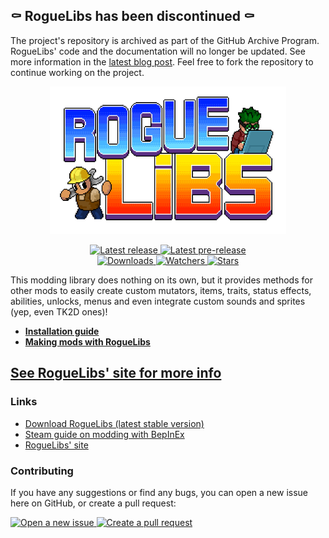 ## ⚰️ RogueLibs has been discontinued ⚰️

The project's repository is archived as part of the GitHub Archive Program. RogueLibs' code and the documentation will no longer be updated. See more information in the [latest blog post](https://chasmical.github.io/RogueLibs/blog/2024/02/03/discontinuing-roguelibs). Feel free to fork the repository to continue working on the project.

<div align="center">
  <p>
    <a href="https://chasmical.github.io/RogueLibs">
      <img src="./img/RogueLibs.png" width=75% alt="RogueLibs"/>
    </a>
  </p>
  <p>
    <a href="https://github.com/Chasmical/RogueLibs/releases/latest">
      <img src="https://img.shields.io/github/v/release/Chasmical/RogueLibs?label=Latest%20release&style=for-the-badge&logo=github" alt="Latest release"/>
    </a>
    <a href="https://github.com/Chasmical/RogueLibs/releases">
      <img src="https://img.shields.io/github/v/release/Chasmical/RogueLibs?include_prereleases&label=Latest%20pre-release&style=for-the-badge&logo=github" alt="Latest pre-release"/>
    </a>
    <br/>
    <a href="https://github.com/Chasmical/RogueLibs/releases">
      <img src="https://img.shields.io/github/downloads/Chasmical/RogueLibs/total?label=Downloads&style=for-the-badge" alt="Downloads"/>
    </a>
    <a href="https://github.com/Chasmical/RogueLibs/subscription">
      <img src="https://img.shields.io/github/watchers/Chasmical/RogueLibs?color=green&label=Watchers&style=for-the-badge" alt="Watchers"/>
    </a>
    <a href="https://github.com/Chasmical/RogueLibs/stargazers">
      <img src="https://img.shields.io/github/stars/Chasmical/RogueLibs?color=green&label=Stars&style=for-the-badge" alt="Stars"/>
    </a>
  </p>
</div>

This modding library does nothing on its own, but it provides methods for other mods to easily create custom mutators, items, traits, status effects, abilities, unlocks, menus and even integrate custom sounds and sprites (yep, even TK2D ones)!

- **[Installation guide](https://chasmical.github.io/RogueLibs/docs/user/installation)**
- **[Making mods with RogueLibs](https://chasmical.github.io/RogueLibs/docs/dev/getting-started)**

## [See RogueLibs' site for more info](https://chasmical.github.io/RogueLibs)

### Links
- [Download RogueLibs (latest stable version)](https://github.com/Chasmical/RogueLibs/releases/latest)
- [Steam guide on modding with BepInEx](https://steamcommunity.com/sharedfiles/filedetails/?id=2106187116)
- [RogueLibs' site](https://chasmical.github.io/RogueLibs)

### Contributing

If you have any suggestions or find any bugs, you can open a new issue here on GitHub, or create a pull request:

<div>
  <a href="https://github.com/Chasmical/RogueLibs/issues/new/choose">
    <img src="https://img.shields.io/github/issues/Chasmical/RogueLibs?color=green&label=Issues&logo=github&style=for-the-badge" alt="Open a new issue"/>
  </a>
  <a href="https://github.com/Chasmical/RogueLibs/compare">
    <img src="https://img.shields.io/github/issues-pr/Chasmical/RogueLibs?color=green&logo=github&style=for-the-badge" alt="Create a pull request"/>
  </a>
</div>

<br/>

